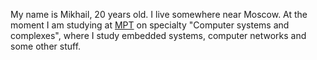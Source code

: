 <!-- ### Hi there 👋 -->

My name is Mikhail, 20 years old. I live somewhere near Moscow. At the moment I am studying at [MPT](https://mpt.ru/) on specialty "Computer systems and complexes", where I study embedded systems, computer networks and some other stuff. 

[//]: # (Contact me: <a href = "mailto: unqtd@bk.ru">unqtd@bk.ru</a>. )


<!--
**unqtd/unqtd** is a ✨ _special_ ✨ repository because its `README.md` (this file) appears on your GitHub profile.

Here are some ideas to get you started:

- 🔭 I’m currently working on ...
- 🌱 I’m currently learning ...
- 👯 I’m looking to collaborate on ...
- 🤔 I’m looking for help with ...
- 💬 Ask me about ...
- 📫 How to reach me: ...
- 😄 Pronouns: ...
- ⚡ Fun fact: ...
-->
